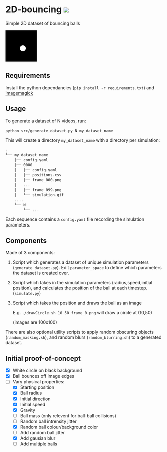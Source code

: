 # 2D-bouncing [![](https://github.com/Visual-modelling/2D-bouncing/workflows/2D-bouncing/badge.svg)](https://github.com/Visual-modelling/2D-bouncing/actions)
Simple 2D dataset of bouncing balls

![](example.gif)

## Requirements

Install the python dependancies (`pip install -r requirements.txt`) and [imagemagick](https://www.archlinux.org/packages/?name=imagemagick)

## Usage

To generate a dataset of N videos, run:

`python src/generate_dataset.py N my_dataset_name`

This will create a directory `my_dataset_name` with a directory per simulation:
```
.
└── my_dataset_name
    ├── config.yaml
    ├── 0000
    │   ├── config.yaml
    │   ├── positions.csv
    │   ├── frame_000.png
    │   ...
    │   ├── frame_099.png
    │   └── simulation.gif
    ....
    └── N
        └── ...
```

Each sequence contains a `config.yaml` file recording the simulation parameters.

## Components
Made of 3 components:

1. Script which generates a dataset of unique simulation parameters (`generate_dataset.py`). Edit `parameter_space` to define which parameters the dataset is created over.

2. Script which takes in the simulation parameters (radius,speed,initial position), and calculates the position of the ball at each timestep. (`simulate.py`)

4. Script which takes the position and draws the ball as an image

    E.g. `./drawCircle.sh 10 50 frame_0.png` will draw a circle at (10,50)
    
    (images are 100x100)

There are also optional utility scripts to apply random obscuring objects (`random_masking.sh`), and random blurs (`random_blurring.sh`) to a generated dataset.

## Initial proof-of-concept

- [x] White circle on black background
- [x] Ball bounces off image edges
- [ ] Vary physical properties:
    - [x] Starting position
    - [x] Ball radius
    - [x] Initial direction
    - [x] Initial speed
    - [x] Gravity
    - [ ] Ball mass (only relevent for ball-ball collisions)
    - [ ] Random ball intrensity jitter
    - [x] Random ball colour/background color
    - [ ] Add random ball jitter
    - [x] Add gausian blur
    - [ ] Add multiple balls
